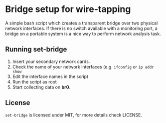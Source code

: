 # Bridge setup for wire-tapping

A simple bash script which creates a transparent bridge over two physical
network interfaces. If there is no switch available with a monitoring port,
a bridge on a portable system is a nice way to perform network analysis task.

## Running set-bridge

1. Insert your secondary network cards.
2. Check the name of your network interfaces (e.g. `ifconfig` or `ip addr show`
3. Edit the interface names in the script
4. Run the script as root
5. Start collecting data on **br0**.

## License
`set-bridge` is licensed under MIT, for more details check LICENSE.
